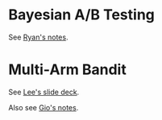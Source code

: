 # Bayesian A/B Testing

See [Ryan's notes](Bayesian%20AB%20Testing.ipynb).

# Multi-Arm Bandit

See [Lee's slide deck](../lee_murray/multi-armed-bandit.pdf).

Also see [Gio's notes](../giovanna_thron/lecture.md).
